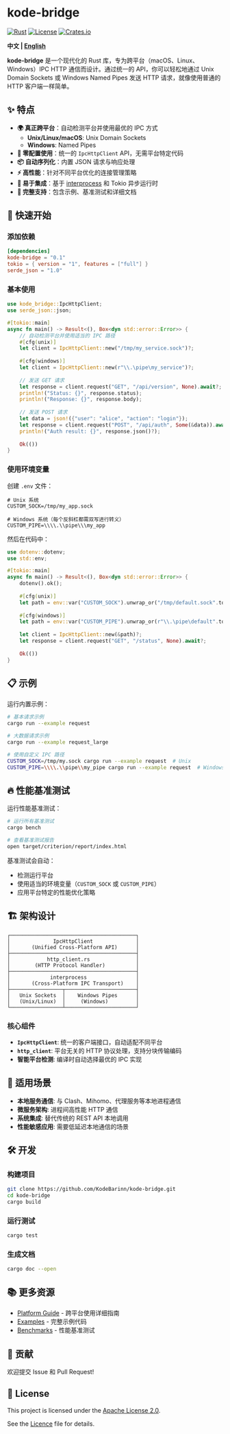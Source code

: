 # kode-bridge

[![Rust](https://img.shields.io/badge/rust-stable-brightgreen.svg)](https://www.rust-lang.org/)
[![License](https://img.shields.io/badge/license-Apache%202.0-blue.svg)](http://www.apache.org/licenses/LICENSE-2.0)
[![Crates.io](https://img.shields.io/crates/v/kode-bridge.svg)](https://crates.io/crates/kode-bridge)

**中文 | [English](./README.md)**

**kode-bridge** 是一个现代化的 Rust 库，专为跨平台（macOS、Linux、Windows）IPC HTTP 通信而设计。通过统一的 API，你可以轻松地通过 Unix Domain Sockets 或 Windows Named Pipes 发送 HTTP 请求，就像使用普通的 HTTP 客户端一样简单。

## ✨ 特点

- **🌍 真正跨平台**：自动检测平台并使用最优的 IPC 方式
  - **Unix/Linux/macOS**: Unix Domain Sockets
  - **Windows**: Named Pipes
- **🚀 零配置使用**：统一的 `IpcHttpClient` API，无需平台特定代码
- **📦 自动序列化**：内置 JSON 请求与响应处理
- **⚡ 高性能**：针对不同平台优化的连接管理策略
- **🔧 易于集成**：基于 [interprocess](https://github.com/kotauskas/interprocess) 和 Tokio 异步运行时
- **📖 完整支持**：包含示例、基准测试和详细文档

## 🚀 快速开始

### 添加依赖

```toml
[dependencies]
kode-bridge = "0.1"
tokio = { version = "1", features = ["full"] }
serde_json = "1.0"
```

### 基本使用

```rust
use kode_bridge::IpcHttpClient;
use serde_json::json;

#[tokio::main]
async fn main() -> Result<(), Box<dyn std::error::Error>> {
    // 自动检测平台并使用适当的 IPC 路径
    #[cfg(unix)]
    let client = IpcHttpClient::new("/tmp/my_service.sock")?;
    
    #[cfg(windows)]
    let client = IpcHttpClient::new(r"\\.\pipe\my_service")?;
    
    // 发送 GET 请求
    let response = client.request("GET", "/api/version", None).await?;
    println!("Status: {}", response.status);
    println!("Response: {}", response.body);
    
    // 发送 POST 请求
    let data = json!({"user": "alice", "action": "login"});
    let response = client.request("POST", "/api/auth", Some(&data)).await?;
    println!("Auth result: {}", response.json()?);
    
    Ok(())
}
```

### 使用环境变量

创建 `.env` 文件：

```env
# Unix 系统
CUSTOM_SOCK=/tmp/my_app.sock

# Windows 系统（每个反斜杠都需双写进行转义）
CUSTOM_PIPE=\\\\.\\pipe\\\my_app
```

然后在代码中：

```rust
use dotenv::dotenv;
use std::env;

#[tokio::main]
async fn main() -> Result<(), Box<dyn std::error::Error>> {
    dotenv().ok();
    
    #[cfg(unix)]
    let path = env::var("CUSTOM_SOCK").unwrap_or("/tmp/default.sock".to_string());
    
    #[cfg(windows)]
    let path = env::var("CUSTOM_PIPE").unwrap_or(r"\\.\pipe\default".to_string());
    
    let client = IpcHttpClient::new(&path)?;
    let response = client.request("GET", "/status", None).await?;
    
    Ok(())
}
```

## 📋 示例

运行内置示例：

```bash
# 基本请求示例
cargo run --example request

# 大数据请求示例
cargo run --example request_large

# 使用自定义 IPC 路径
CUSTOM_SOCK=/tmp/my.sock cargo run --example request  # Unix
CUSTOM_PIPE=\\\\.\\pipe\\my_pipe cargo run --example request  # Windows
```

## 🔥 性能基准测试

运行性能基准测试：

```bash
# 运行所有基准测试
cargo bench

# 查看基准测试报告
open target/criterion/report/index.html
```

基准测试会自动：
- 检测运行平台
- 使用适当的环境变量（`CUSTOM_SOCK` 或 `CUSTOM_PIPE`）
- 应用平台特定的性能优化策略

## 🏗️ 架构设计

```
┌─────────────────────────────────────────┐
│              IpcHttpClient              │
│       (Unified Cross-Platform API)      │
├─────────────────────────────────────────┤
│            http_client.rs               │
│        (HTTP Protocol Handler)          │
├─────────────────────────────────────────┤
│             interprocess                │
│       (Cross-Platform IPC Transport)    │
├─────────────────┬───────────────────────┤
│   Unix Sockets  │    Windows Pipes      │
│   (Unix/Linux)  │     (Windows)         │
└─────────────────┴───────────────────────┘
```

### 核心组件

- **`IpcHttpClient`**: 统一的客户端接口，自动适配不同平台
- **`http_client`**: 平台无关的 HTTP 协议处理，支持分块传输编码
- **智能平台检测**: 编译时自动选择最优的 IPC 实现

## 🎯 适用场景

- **本地服务通信**: 与 Clash、Mihomo、代理服务等本地进程通信
- **微服务架构**: 进程间高性能 HTTP 通信
- **系统集成**: 替代传统的 REST API 本地调用
- **性能敏感应用**: 需要低延迟本地通信的场景

## 🛠️ 开发

### 构建项目

```bash
git clone https://github.com/KodeBarinn/kode-bridge.git
cd kode-bridge
cargo build
```

### 运行测试

```bash
cargo test
```

### 生成文档

```bash
cargo doc --open
```

## 📚 更多资源

- [Platform Guide](./PLATFORM_GUIDE.md) - 跨平台使用详细指南
- [Examples](./examples/) - 完整示例代码
- [Benchmarks](./benches/) - 性能基准测试

## 🤝 贡献

欢迎提交 Issue 和 Pull Request!

## 📄 License

This project is licensed under the [Apache License 2.0](http://www.apache.org/licenses/LICENSE-2.0).

See the [Licence](./Licence) file for details.